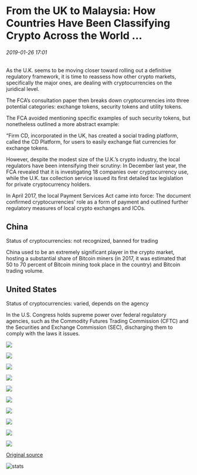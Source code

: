 # From the UK to Malaysia: How Countries Have Been Classifying Crypto Across the World ...

###### 2019-01-26 17:01

As the U.K. seems to be moving closer toward rolling out a definitive regulatory framework, it is time to reassess how other crypto markets, specifically the major ones, are dealing with cryptocurrencies on the juridical level.

The FCA’s consultation paper then breaks down cryptocurrencies into three potential categories: exchange tokens, security tokens and utility tokens.

The FCA avoided mentioning specific examples of such security tokens, but nonetheless outlined a more abstract example:

“Firm CD, incorporated in the UK, has created a social trading platform, called the CD Platform, for users to easily exchange fiat currencies for exchange tokens.

However, despite the modest size of the U.K.’s crypto industry, the local regulators have been intensifying their scrutiny: In December last year, the FCA revealed that it is investigating 18 companies over cryptocurrency use, while the U.K. tax collection service issued its first detailed tax legislation for private cryptocurrency holders.

In April 2017, the local Payment Services Act came into force: The document confirmed cryptocurrencies’ role as a form of payment and outlined further regulatory measures of local crypto exchanges and ICOs.

## China

Status of cryptocurrencies: not recognized, banned for trading

China used to be an extremely significant player in the crypto market, hosting a substantial share of Bitcoin miners (in 2017, it was estimated that 50 to 70 percent of Bitcoin mining took place in the country) and Bitcoin trading volume.

## United States

Status of cryptocurrencies: varied, depends on the agency

In the U.S. Congress holds supreme power over federal regulatory agencies, such as the Commodity Futures Trading Commission (CFTC) and the Securities and Exchange Commission (SEC), discharging them to comply with the laws it issues.

![](https://s3.cointelegraph.com/storage/uploads/view/a2cd149ef9177804b5bab3894d4b5ee9.png)

![](https://s3.cointelegraph.com/storage/uploads/view/4b2ef8f6aeb0772f7db8b0ff3af42438.png)

![](https://s3.cointelegraph.com/storage/uploads/view/bfb91d141df437acbc4aeb6208a8cf30.png)

![](https://s3.cointelegraph.com/storage/uploads/view/843795b64a9c09c2da569c0a397048ed.png)

![](https://s3.cointelegraph.com/storage/uploads/view/fd47c2fb0aab88bf1f9744d9b9c528d7.png)

![](https://s3.cointelegraph.com/storage/uploads/view/42a3e3a08311a46e2c3f35c86dd290a9.png)

![](https://s3.cointelegraph.com/storage/uploads/view/aefab20e4db05355e09f05de8cedaf37.png)

![](https://s3.cointelegraph.com/storage/uploads/view/9a711641fae1a3ce0e49c520ba7f215f.png)

![](https://s3.cointelegraph.com/storage/uploads/view/73eca575c892e3b7a2fe9b35245e3f30.png)

![](https://s3.cointelegraph.com/storage/uploads/view/2fa6d293a51dadb9e118437705ec9e94.png)

[Original source](https://cointelegraph.com/news/from-the-uk-to-malaysia-how-countries-have-been-classifying-crypto-across-the-world)

![stats](https://c.statcounter.com/11760860/0/a89fa40b/1/ "stats")